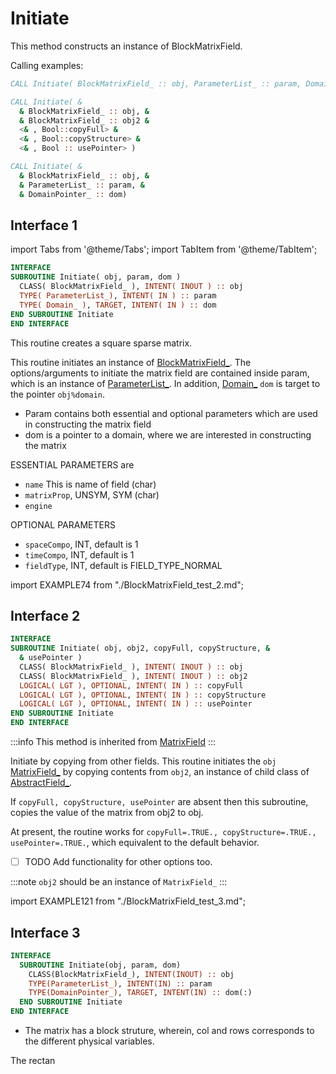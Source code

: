 # Initiate

This method constructs an instance of BlockMatrixField.

Calling examples:

```fortran
CALL Initiate( BlockMatrixField_ :: obj, ParameterList_ :: param, Domain_ :: dom )
```

```fortran
CALL Initiate( &
  & BlockMatrixField_ :: obj, &
  & BlockMatrixField_ :: obj2 &
  <& , Bool::copyFull> &
  <& , Bool::copyStructure> &
  <& , Bool :: usePointer> )
```

```fortran
CALL Initiate( &
  & BlockMatrixField_ :: obj, &
  & ParameterList_ :: param, &
  & DomainPointer_ :: dom)
```

## Interface 1

import Tabs from '@theme/Tabs';
import TabItem from '@theme/TabItem';

<Tabs>

<TabItem value="1" label="Interface 1" default>

```fortran
INTERFACE
SUBROUTINE Initiate( obj, param, dom )
  CLASS( BlockMatrixField_ ), INTENT( INOUT ) :: obj
  TYPE( ParameterList_), INTENT( IN ) :: param
  TYPE( Domain_ ), TARGET, INTENT( IN ) :: dom
END SUBROUTINE Initiate
END INTERFACE
```

This routine creates a square sparse matrix.

This routine initiates an instance of [BlockMatrixField_](BlockMatrixField_.md).
The options/arguments to initiate the matrix field are
contained inside param, which is an instance of [ParameterList_](../ParameterList/ParameterList_.md).
In addition, [Domain_](../Domain/Domain_.md) `dom` is target to the pointer `obj%domain`.

- Param contains both essential and optional parameters which are used in
constructing the matrix field
- dom is a pointer to a domain, where we are interested in constructing the
matrix

ESSENTIAL PARAMETERS are

- `name` This is name of field (char)
- `matrixProp`, UNSYM, SYM (char)
- `engine`

OPTIONAL PARAMETERS

- `spaceCompo`, INT, default is 1
- `timeCompo`, INT, default is 1
- `fieldType`, INT, default is FIELD_TYPE_NORMAL

</TabItem>

<TabItem value="example" label="܀ Examples" default>

import EXAMPLE74 from "./BlockMatrixField_test_2.md";

<EXAMPLE74 />

</TabItem>

</Tabs>

## Interface 2

<Tabs>

<TabItem value="2" label="Interface 2" default>

```fortran
INTERFACE
SUBROUTINE Initiate( obj, obj2, copyFull, copyStructure, &
  & usePointer )
  CLASS( BlockMatrixField_ ), INTENT( INOUT ) :: obj
  CLASS( BlockMatrixField_ ), INTENT( INOUT ) :: obj2
  LOGICAL( LGT ), OPTIONAL, INTENT( IN ) :: copyFull
  LOGICAL( LGT ), OPTIONAL, INTENT( IN ) :: copyStructure
  LOGICAL( LGT ), OPTIONAL, INTENT( IN ) :: usePointer
END SUBROUTINE Initiate
END INTERFACE
```

:::info
This method is inherited from [MatrixField](../MatrixField/Initiate.md)
:::

Initiate by copying from other fields. This routine initiates the `obj` [MatrixField_](../MatrixField/MatrixField_.md) by copying contents from `obj2`, an instance of child class of [AbstractField_](../AbstractField/AbstractField_.md).

If `copyFull, copyStructure, usePointer` are absent then this subroutine,
copies the value of the matrix from obj2 to obj.

At present, the routine works for `copyFull=.TRUE., copyStructure=.TRUE.,
usePointer=.TRUE.`, which equivalent to the default behavior.

- [ ] TODO Add functionality for other options too.

:::note
`obj2` should be an instance of `MatrixField_`
:::

</TabItem>

<TabItem value="example" label="܀ Examples">

import EXAMPLE121 from "./BlockMatrixField_test_3.md";

<EXAMPLE121 />

</TabItem>

</Tabs>

## Interface 3

<Tabs>

<TabItem value="3" label="Interface 3" default>

```fortran
INTERFACE
  SUBROUTINE Initiate(obj, param, dom)
    CLASS(BlockMatrixField_), INTENT(INOUT) :: obj
    TYPE(ParameterList_), INTENT(IN) :: param
    TYPE(DomainPointer_), TARGET, INTENT(IN) :: dom(:)
  END SUBROUTINE Initiate
END INTERFACE
```

- The matrix has a block struture, wherein, col and rows corresponds to the different physical variables.

The rectan

</TabItem>

<TabItem value="example" label="܀ Examples">

</TabItem>

</Tabs>
